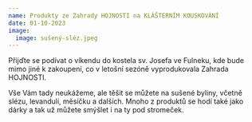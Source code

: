 ```yaml
---
name: Produkty ze Zahrady HOJNOSTI na KLÁŠTERNÍM KOUSKOVÁNÍ
date: 01-10-2023
image:
  image: sušený-sléz.jpeg
---
```

Přijďte se podívat o víkendu do kostela sv. Josefa ve Fulneku, kde bude mimo jiné  k zakoupení, co v letošní sezóně vyprodukovala Zahrada HOJNOSTI.  

V﻿še Vám tady neukážeme, ale těšit se můžete na sušené byliny, včetně slézu, levandulí, měsíčku a dalších. Mnoho z  produktů se hodí také jako dárky a tak už můžete smýšlet i na ty pod stromeček.